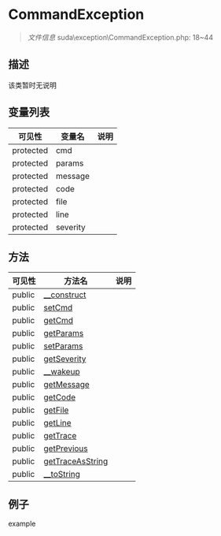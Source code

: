 #  CommandException 

> *文件信息* suda\exception\CommandException.php: 18~44





## 描述



该类暂时无说明


## 变量列表
| 可见性 |  变量名   | 说明 |
|--------|----|------|
| protected    | cmd | | 
| protected    | params | | 
| protected    | message | | 
| protected    | code | | 
| protected    | file | | 
| protected    | line | | 
| protected    | severity | | 

## 方法

| 可见性 | 方法名 | 说明 |
|--------|-------|------|
|  public  |[__construct](CommandException/__construct.md) |  |
|  public  |[setCmd](CommandException/setCmd.md) |  |
|  public  |[getCmd](CommandException/getCmd.md) |  |
|  public  |[getParams](CommandException/getParams.md) |  |
|  public  |[setParams](CommandException/setParams.md) |  |
|  public  |[getSeverity](CommandException/getSeverity.md) |  |
|  public  |[__wakeup](CommandException/__wakeup.md) |  |
|  public  |[getMessage](CommandException/getMessage.md) |  |
|  public  |[getCode](CommandException/getCode.md) |  |
|  public  |[getFile](CommandException/getFile.md) |  |
|  public  |[getLine](CommandException/getLine.md) |  |
|  public  |[getTrace](CommandException/getTrace.md) |  |
|  public  |[getPrevious](CommandException/getPrevious.md) |  |
|  public  |[getTraceAsString](CommandException/getTraceAsString.md) |  |
|  public  |[__toString](CommandException/__toString.md) |  |
 

## 例子

example